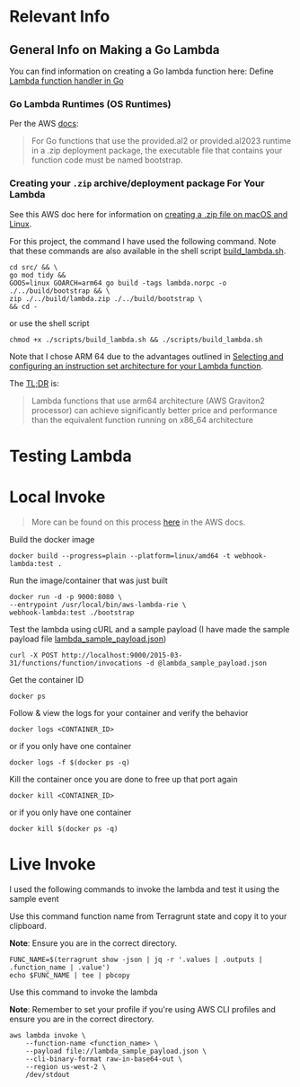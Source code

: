 # Relevant Info

## General Info on Making a Go Lambda
You can find information on creating a Go lambda function here: Define [Lambda function handler in Go](https://docs.aws.amazon.com/lambda/latest/dg/golang-handler.html)

### Go Lambda Runtimes (OS Runtimes)
Per the AWS [docs](https://docs.aws.amazon.com/lambda/latest/dg/golang-handler.html#golang-handler-naming):
> For Go functions that use the provided.al2 or provided.al2023 runtime in a .zip deployment package, the executable file that contains your function code must be named bootstrap.

### Creating your `.zip` archive/deployment package For Your Lambda
See this AWS doc here for information on [creating a .zip file on macOS and Linux](https://docs.aws.amazon.com/lambda/latest/dg/golang-package.html#golang-package-mac-linux).

For this project, the command I have used the following command. Note that these commands are also available in the shell script [build_lambda.sh](scripts/build_lambda.sh).

```shell
cd src/ && \
go mod tidy && 
GOOS=linux GOARCH=arm64 go build -tags lambda.norpc -o ./../build/bootstrap && \
zip ./../build/lambda.zip ./../build/bootstrap \
&& cd -
```
or use the shell script
```shell
chmod +x ./scripts/build_lambda.sh && ./scripts/build_lambda.sh
```

Note that I chose ARM 64 due to the advantages outlined in [Selecting and configuring an instruction set architecture for your Lambda function](https://docs.aws.amazon.com/lambda/latest/dg/foundation-arch.html#foundation-arch-adv). 

The [TL;DR](https://www.merriam-webster.com/dictionary/TL%3BDR) is:

> Lambda functions that use arm64 architecture (AWS Graviton2 processor) can achieve significantly better price and performance than the equivalent function running on x86_64 architecture

# Testing Lambda

# Local Invoke

> More can be found on this process [here](https://docs.aws.amazon.com/lambda/latest/dg/go-image.html) in the AWS docs.

Build the docker image 
```shell
docker build --progress=plain --platform=linux/amd64 -t webhook-lambda:test .
```

Run the image/container that was just built
```shell
docker run -d -p 9000:8080 \
--entrypoint /usr/local/bin/aws-lambda-rie \
webhook-lambda:test ./bootstrap
```

Test the lambda using cURL and a sample payload (I have made the sample payload file [lambda_sample_payload.json](lambda_sample_payload.json))
```shell
curl -X POST http://localhost:9000/2015-03-31/functions/function/invocations -d @lambda_sample_payload.json
```

Get the container ID
```shell
docker ps
```


Follow & view the logs for your container and verify the behavior
```shell
docker logs <CONTAINER_ID>
```
or if you only have one container
```shell
docker logs -f $(docker ps -q) 
```

Kill the container once you are done to free up that port again
```shell
docker kill <CONTAINER_ID>
```
or if you only have one container
```shell
docker kill $(docker ps -q) 
```

# Live Invoke

I used the following commands to invoke the lambda and test it using the sample event

Use this command function name from Terragrunt state and copy it to your clipboard.

**Note**: Ensure you are in the correct directory.
```shell
FUNC_NAME=$(terragrunt show -json | jq -r '.values | .outputs | .function_name | .value')
echo $FUNC_NAME | tee | pbcopy
```

Use this command to invoke the lambda

**Note**: Remember to set your profile if you're using AWS CLI profiles and ensure you are in the correct directory.
```shell
aws lambda invoke \
    --function-name <function_name> \
    --payload file://lambda_sample_payload.json \
    --cli-binary-format raw-in-base64-out \
    --region us-west-2 \
    /dev/stdout
```
